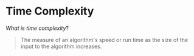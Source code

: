 # Time Complexity

*What is time complexity*?

> The measure of an algorithm's speed or run time as the size of the input to the algorithm increases.